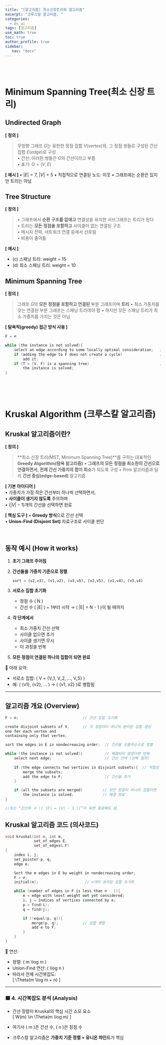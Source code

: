 ```yaml
---
title: "[알고리즘] 최소신장트리와 알고리즘"
excerpt: "크루스칼 알고리즘, "
categories:
  - ds_ai
tags: [알고리즘]
use_math: true
toc: true
author_profile: true 
sidebar:
   nav: "docs"
---
```



<br>
<br>


# Minimum Spanning Tree(최소 신장 트리)
## Undirected Graph
**[ 정의 ]**
> 무방향 그래프 $G$는 유한한 정점 집합 $V(vertex)$와, 그 정점 쌍들로 구성된 간선 집합 $E(edge)$로 구성<br>
• 간선: 이러한 쌍들은 $G$의 간선이라고 부름<br> 
• 표기: $G = (V, E)$

**[ 예시 ]**
• $|E| = 7$, $|V| = 5$
• 직접적으로 연결된 노드: 이웃
• 그래프에는 순환은 있지만 트리는 아님


## Tree Structure
**[ 정의 ]**
> • 그래프에서 **순환 구조를 없애고** 연결성을 유지한 서브그래프는 트리가 된다  
> • 트리는 **모든 정점을 포함하고** 사이클이 없는 연결된 구조  
> • 메시지 전파, 네트워크 연결 등에서 선호됨  
> • 비용이 줄어듦

**[ 예시 ]**
- (c) 스패닝 트리: weight = 15  
- (d) 최소 스패닝 트리: weight = 10


## Minimum Spanning Tree
**[ 정의 ]**
> 그래프 $G$의 **모든 정점을 포함하고 연결된** 부분 그래프이며 **트리**
> • 최소 가중치를 갖는 연결된 부분 그래프는 스패닝 트리여야 함
> • 하지만 모든 스패닝 트리가 최소 가중치를 가지는 것은 아님

**[ 탐욕적(greedy) 접근 방식 사용 ]**

```c
F = ∅

while (the instance is not solved){
    select an edge according to some locally optimal consideration;   // selection procedure
    if (adding the edge to F does not create a cycle)                 // feasibility check
        add it;
    if (T = (V, F) is a spanning tree)                                // solution check
        the instance is solved;
}
```


<br>
<br>
<br>



# Kruskal Algorithm (크루스칼 알고리즘)
## Kruskal 알고리즘이란?
**[ 정의 ]**
> **최소 신장 트리(MST, Minimum Spanning Tree)**를 구하는 대표적인 **Greedy Algorithm(탐욕 알고리즘)**
> • **그래프의 모든 정점을 최소한의 간선으로 연결하면서, 전체 간선 가중치의 합이 최소**가 되도록 구성
> • Prim 알고리즘과 달리 **간선 중심(edge-based)** 알고리즘

**[ 기본 아이디어 ]**  
• 가중치가 가장 작은 간선부터 하나씩 선택하면서,  
• **사이클이 생기지 않도록** 주의하며  
• $(|V| - 1)$개의 간선을 선택하면 완료

**[ 핵심 도구 ]**
• **Greedy 방식**으로 간선 선택  
• **Union-Find (Disjoint Set)** 자료구조로 사이클 판단

<br>

## 동작 예시 (How it works)

1. **초기 그래프 주어짐**

2. **간선들을 가중치 기준으로 정렬**  
   ```
   sort → (v2,v3), (v1,v2), (v3,v5), (v2,v5), (v1,v4), (v3,v4)
   ```

3. **서로소 집합 초기화**  
   - 정점 수 \( N \)
   - 간선 수 \( |E| \) = 1부터 시작 → \( |E| = N - 1 \)이 될 때까지

4. **각 단계에서**  
   - 최소 가중치 간선 선택  
   - 사이클 없으면 추가  
   - 사이클 생기면 무시  
   - 이 과정을 반복

5. **모든 정점이 연결된 하나의 집합이 되면 완료**

📌 아래 요약:
- 서로소 집합: \( V = \{V_1, V_2, ..., V_5\} \)  
- 예: \( \{v1\}, \{v2\}, ... \) → \( \{v1, v2\} \)로 병합됨

---



## 알고리즘 개요 (Overview)

```c
F = ∅;                             // 간선 집합 초기화

create disjoint subsets of V,      // 각 정점마다 하나씩 분리된 집합 생성
one for each vertex and 
containing only that vertex;

sort the edges in E in nondecreasing order;  // 간선을 오름차순으로 정렬

while (the instance is not solved){          // 해결되지 않았다면 반복
    select next edge;                        // 간선 선택 (선택 절차)
    
    if (the edge connects two vertices in disjoint subsets){  // 적합성 검사
        merge the subsets;
        add the edge to F;                   // 간선을 추가
    }

    if (all the subsets are merged)         // 모든 정점이 하나의 집합이면
        the instance is solved;             // 해결 완료
}

//또는 “간선의 수 \( |F| = |V| - 1 \)”이 되면 종료해도 됨
```


## Kruskal 알고리즘 코드 (의사코드)

```cpp
void kruskal(int n, int m,
             set_of_edges E,
             set_of_edges& F)
{
    index i, j;
    set_pointer p, q;
    edge e;

    Sort the m edges in E by weight in nondecreasing order;
    F = ∅;
    initial(n);                     // n개의 분리된 집합 초기화

    while (number of edges in F is less than n - 1){
        e = edge with least weight not yet considered;
        i, j = indices of vertices connected by e;
        p = find(i);
        q = find(j);

        if (!equal(p, q)){
            merge(p, q);           // 집합 병합
            add e to F;
        }
    }
}
```

🧠 연산:
- 정렬: \( m \log m \)  
- Union-Find 연산: \( \log n \)  
- 따라서 전체 시간복잡도:  
  \[
  \Theta(m \log m + n)
  \]

---

### 🟩 4. 시간복잡도 분석 (Analysis)

- 간선 정렬이 Kruskal의 핵심 시간 소모 요소  
  \[
  W(m) \in \Theta(m \log m)
  \]

- 여기서 \( m \)은 간선 수, \( n \)은 정점 수  
- 크루스칼 알고리즘은 **가중치 기준 정렬 + 유니온 파인드**가 핵심

